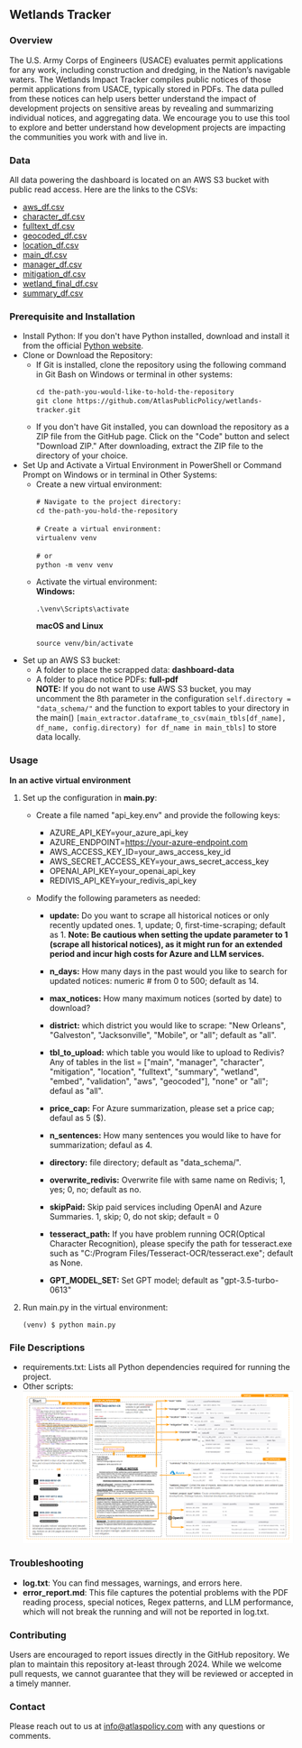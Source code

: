 ## Wetlands Tracker
### Overview
The U.S. Army Corps of Engineers (USACE) evaluates permit applications for any work, including construction and dredging, in the Nation’s navigable waters. The Wetlands Impact Tracker compiles public notices of those permit applications from USACE, typically stored in PDFs. The data pulled from these notices can help users better understand the impact of development projects on sensitive areas by revealing and summarizing individual notices, and aggregating data. We encourage you to use this tool to explore and better understand how development projects are impacting the communities you work with and live in.

### Data
All data powering the dashboard is located on an AWS S3 bucket with public read access. Here are the links to the CSVs:
* [aws_df.csv](https://usace-notices.s3.amazonaws.com/dashboard-data/aws_df.csv)
* [character_df.csv](https://usace-notices.s3.amazonaws.com/dashboard-data/character_df.csv)
* [fulltext_df.csv](https://usace-notices.s3.amazonaws.com/dashboard-data/fulltext_df.csv)
* [geocoded_df.csv](https://usace-notices.s3.amazonaws.com/dashboard-data/geocoded_df.csv)
* [location_df.csv](https://usace-notices.s3.amazonaws.com/dashboard-data/location_df.csv)
* [main_df.csv](https://usace-notices.s3.amazonaws.com/dashboard-data/main_df.csv)
* [manager_df.csv](https://usace-notices.s3.amazonaws.com/dashboard-data/manager_df.csv)
* [mitigation_df.csv](https://usace-notices.s3.amazonaws.com/dashboard-data/mitigation_df.csv)
* [wetland_final_df.csv](https://usace-notices.s3.amazonaws.com/dashboard-data/wetland_final_df.csv)
* [summary_df.csv](https://usace-notices.s3.amazonaws.com/dashboard-data/summary_df.csv)

### Prerequisite and Installation
* Install Python: If you don't have Python installed, download and install it from the official [Python website](https://www.python.org/downloads/).
* Clone or Download the Repository:
   * If Git is installed, clone the repository using the following command in Git Bash on Windows or terminal in other systems:
      ```
      cd the-path-you-would-like-to-hold-the-repository
      git clone https://github.com/AtlasPublicPolicy/wetlands-tracker.git
      ```
   * If you don't have Git installed, you can download the repository as a ZIP file from the GitHub page. Click on the "Code" button and select "Download ZIP." After downloading, extract the ZIP file to the directory of your choice.
* Set Up and Activate a Virtual Environment in PowerShell or Command Prompt on Windows or in terminal in Other Systems:
   * Create a new virtual environment:
      ```
      # Navigate to the project directory:
      cd the-path-you-hold-the-repository

      # Create a virtual environment:
      virtualenv venv

      # or
      python -m venv venv
      ```
   * Activate the virtual environment:<br>
     __Windows:__
     ```
     .\venv\Scripts\activate
     ```
     __macOS and Linux__
     ```
     source venv/bin/activate
     ```
* Set up an AWS S3 bucket:
   * A folder to place the scrapped data: __dashboard-data__
   * A folder to place notice PDFs: __full-pdf__ <br>
   __NOTE:__ If you do not want to use AWS S3 bucket, you may uncomment the 8th parameter in the configuration `self.directory = "data_schema/"` and the function to export tables to your directory in the main() `[main_extractor.dataframe_to_csv(main_tbls[df_name], df_name, config.directory) for df_name in main_tbls]` to store data locally.

### Usage
__In an active virtual environment__
1. Set up the configuration in __main.py__:
   * Create a file named "api_key.env" and provide the following keys:
     * AZURE_API_KEY=your_azure_api_key
     * AZURE_ENDPOINT=https://your-azure-endpoint.com
     * AWS_ACCESS_KEY_ID=your_aws_access_key_id
     * AWS_SECRET_ACCESS_KEY=your_aws_secret_access_key
     * OPENAI_API_KEY=your_openai_api_key
     * REDIVIS_API_KEY=your_redivis_api_key

   * Modify the following parameters as needed:
     * __update:__ Do you want to scrape all historical notices or only recently updated ones. 1, update; 0, first-time-scraping; default as 1. __Note: Be cautious when setting the update parameter to 1 (scrape all historical notices), as it might run for an extended period and incur high costs for Azure and LLM services.__
        
     * __n_days:__ How many days in the past would you like to search for updated notices: numeric # from 0 to 500; default as 14.
     
     * __max_notices:__ How many maximum notices (sorted by date) to download?
        
     * __district:__ which district you would like to scrape: "New Orleans", "Galveston", "Jacksonville", "Mobile", or "all"; default as "all".

     * __tbl_to_upload:__ which table you would like to upload to Redivis? Any of tables in the list = ["main", "manager", "character", "mitigation", "location", "fulltext", "summary", "wetland", "embed", "validation", "aws", "geocoded"], "none" or "all"; defaul as "all".
        
     * __price_cap:__ For Azure summarization, please set a price cap; defaul as 5 ($).
        
     * __n_sentences:__ How many sentences you would like to have for summarization; defaul as 4.
        
     * __directory:__ file directory; default as "data_schema/".

     * __overwrite_redivis:__ Overwrite file with same name on Redivis; 1, yes; 0, no; default as no.

     * __skipPaid:__ Skip paid services including OpenAI and Azure Summaries. 1, skip; 0, do not skip; default = 0

     * __tesseract_path:__ If you have problem running OCR(Optical Character Recognition), please specify the path for tesseract.exe such as "C:/Program Files/Tesseract-OCR/tesseract.exe"; default as None.
        
     * __GPT_MODEL_SET:__ Set GPT model; default as "gpt-3.5-turbo-0613"

2. Run main.py in the virtual environment:
   ```
   (venv) $ python main.py
   ```

### File Descriptions
* requirements.txt: Lists all Python dependencies required for running the project.
* Other scripts:
![workflow](workflow.png)

### Troubleshooting
* __log.txt__: You can find messages, warnings, and errors here.
* __error_report.md__: This file captures the potential problems with the PDF reading process, special notices, Regex patterns, and LLM performance, which will not break the running and will not be reported in log.txt.

### Contributing
Users are encouraged to report issues directly in the GitHub repository. We plan to maintain this repository at-least through 2024. While we welcome pull requests, we cannot guarantee that they will be reviewed or accepted in a timely manner.

### Contact
Please reach out to us at info@atlaspolicy.com with any questions or comments.
